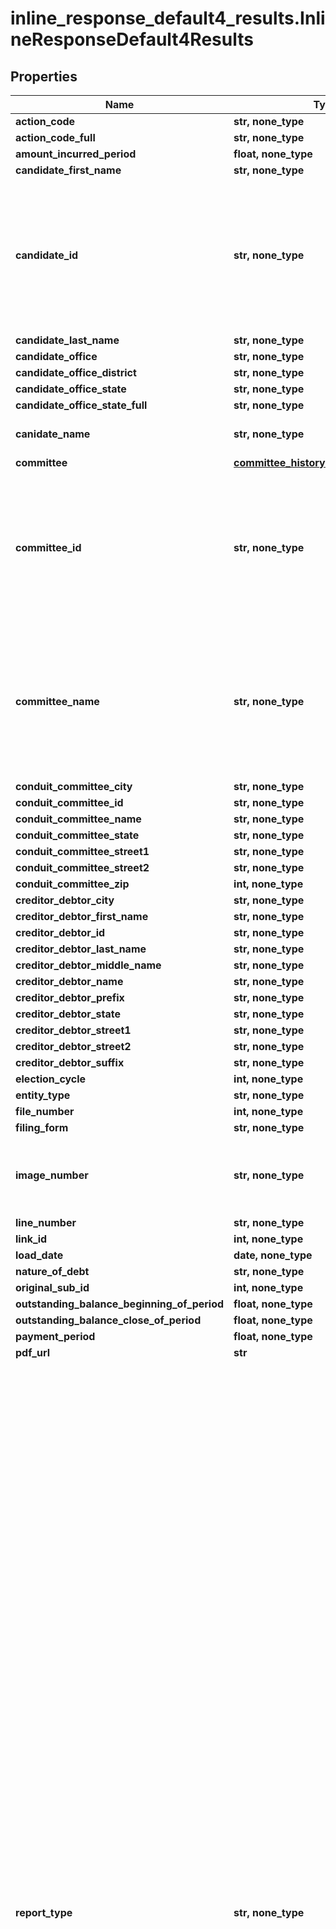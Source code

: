 # inline_response_default4_results.InlineResponseDefault4Results

## Properties
Name | Type | Description | Notes
------------ | ------------- | ------------- | -------------
**action_code** | **str, none_type** |  | [optional]
**action_code_full** | **str, none_type** |  | [optional]
**amount_incurred_period** | **float, none_type** |  | [optional]
**candidate_first_name** | **str, none_type** |  | [optional]
**candidate_id** | **str, none_type** |  A unique identifier assigned to each candidate registered with the FEC. If a person runs for several offices, that person will have separate candidate IDs for each office.  | [optional]
**candidate_last_name** | **str, none_type** |  | [optional]
**candidate_office** | **str, none_type** |  | [optional]
**candidate_office_district** | **str, none_type** |  | [optional]
**candidate_office_state** | **str, none_type** |  | [optional]
**candidate_office_state_full** | **str, none_type** |  | [optional]
**canidate_name** | **str, none_type** | Name of candidate running for office | [optional]
**committee** | [**committee_history.CommitteeHistory**](CommitteeHistory.md) |  | [optional]
**committee_id** | **str, none_type** |  A unique identifier assigned to each committee or filer registered with the FEC. In general committee id&#39;s begin with the letter C which is followed by eight digits.  | [optional]
**committee_name** | **str, none_type** | The name of the committee. If a committee changes its name,     the most recent name will be shown. Committee names are not unique. Use committee_id     for looking up records. | [optional]
**conduit_committee_city** | **str, none_type** |  | [optional]
**conduit_committee_id** | **str, none_type** |  | [optional]
**conduit_committee_name** | **str, none_type** |  | [optional]
**conduit_committee_state** | **str, none_type** |  | [optional]
**conduit_committee_street1** | **str, none_type** |  | [optional]
**conduit_committee_street2** | **str, none_type** |  | [optional]
**conduit_committee_zip** | **int, none_type** |  | [optional]
**creditor_debtor_city** | **str, none_type** |  | [optional]
**creditor_debtor_first_name** | **str, none_type** |  | [optional]
**creditor_debtor_id** | **str, none_type** |  | [optional]
**creditor_debtor_last_name** | **str, none_type** |  | [optional]
**creditor_debtor_middle_name** | **str, none_type** |  | [optional]
**creditor_debtor_name** | **str, none_type** |  | [optional]
**creditor_debtor_prefix** | **str, none_type** |  | [optional]
**creditor_debtor_state** | **str, none_type** |  | [optional]
**creditor_debtor_street1** | **str, none_type** |  | [optional]
**creditor_debtor_street2** | **str, none_type** |  | [optional]
**creditor_debtor_suffix** | **str, none_type** |  | [optional]
**election_cycle** | **int, none_type** |  | [optional]
**entity_type** | **str, none_type** |  | [optional]
**file_number** | **int, none_type** |  | [optional]
**filing_form** | **str, none_type** |  | [optional]
**image_number** | **str, none_type** |  An unique identifier for each page where the electronic or paper filing is reported.  | [optional]
**line_number** | **str, none_type** |  | [optional]
**link_id** | **int, none_type** |  | [optional]
**load_date** | **date, none_type** |  | [optional]
**nature_of_debt** | **str, none_type** |  | [optional]
**original_sub_id** | **int, none_type** |  | [optional]
**outstanding_balance_beginning_of_period** | **float, none_type** |  | [optional]
**outstanding_balance_close_of_period** | **float, none_type** |  | [optional]
**payment_period** | **float, none_type** |  | [optional]
**pdf_url** | **str** |  | [optional]
**report_type** | **str, none_type** | Name of report where the underlying data comes from:     - 10D Pre-Election     - 10G Pre-General     - 10P Pre-Primary     - 10R Pre-Run-Off     - 10S Pre-Special     - 12C Pre-Convention     - 12G Pre-General     - 12P Pre-Primary     - 12R Pre-Run-Off     - 12S Pre-Special     - 30D Post-Election     - 30G Post-General     - 30P Post-Primary     - 30R Post-Run-Off     - 30S Post-Special     - 60D Post-Convention     - M1  January Monthly     - M10 October Monthly     - M11 November Monthly     - M12 December Monthly     - M2  February Monthly     - M3  March Monthly     - M4  April Monthly     - M5  May Monthly     - M6  June Monthly     - M7  July Monthly     - M8  August Monthly     - M9  September Monthly     - MY  Mid-Year Report     - Q1  April Quarterly     - Q2  July Quarterly     - Q3  October Quarterly     - TER Termination Report     - YE  Year-End     - ADJ COMP ADJUST AMEND     - CA  COMPREHENSIVE AMEND     - 90S Post Inaugural Supplement     - 90D Post Inaugural     - 48  48 Hour Notification     - 24  24 Hour Notification     - M7S July Monthly/Semi-Annual     - MSA Monthly Semi-Annual (MY)     - MYS Monthly Year End/Semi-Annual     - Q2S July Quarterly/Semi-Annual     - QSA Quarterly Semi-Annual (MY)     - QYS Quarterly Year End/Semi-Annual     - QYE Quarterly Semi-Annual (YE)     - QMS Quarterly Mid-Year/ Semi-Annual     - MSY Monthly Semi-Annual (YE)  | [optional]
**report_year** | **int, none_type** |  Forms with coverage date -      year from the coverage ending date. Forms without coverage date -      year from the receipt date.  | [optional]
**schedule_type** | **str, none_type** |  | [optional]
**schedule_type_full** | **str, none_type** |  | [optional]
**sub_id** | **str** |  | [optional]
**transaction_id** | **str, none_type** |  | [optional]

[[Back to Model list]](../README.md#documentation-for-models) [[Back to API list]](../README.md#documentation-for-api-endpoints) [[Back to README]](../README.md)

